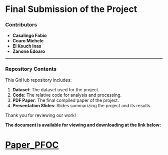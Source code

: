 # Final Submission of the Project

### Contributors
- **Casalingo Fabio**
- **Coaro Michele**
- **El Kouch Inas**
- **Zanone Edoaro**

---

### Repository Contents
This GitHub repository includes:
1. **Dataset**: The dataset used for the project.
2. **Code**: The relative code for analysis and processing.
3. **PDF Paper**: The final compiled paper of the project.
4. **Presentation Slides**: Slides summarizing the project and its results.

Thank you for reviewing our work!

**The document is available for viewing and downloading at the link below:**

# [Paper_PFOC](https://drive.google.com/file/d/1_G0LMu5ytqPGZib5Effo7SV0B6-WowVd/view?usp=share_link)

